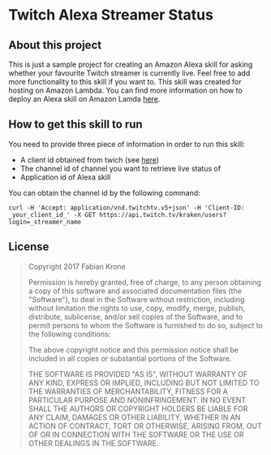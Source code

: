 # Twitch Alexa Streamer Status
## About this project
This is just a sample project for creating an Amazon Alexa skill for asking whether your favourite Twitch streamer is currently live. Feel free to add more functionality to this skill if you want to. This skill was created for hosting on Amazon Lambda. You can find more information on how to deploy an Alexa skill on Amazon Lamda [here](https://developer.amazon.com/public/solutions/alexa/alexa-skills-kit/docs/deploying-a-sample-skill-to-aws-lambda).

## How to get this skill to run
You need to provide three piece of information in order to run this skill:

* A client id obtained from twich (see [here](https://blog.twitch.tv/client-id-required-for-kraken-api-calls-afbb8e95f843))
* The channel id of channel you want to retrieve live status of
* Application id of Alexa skill

You can obtain the channel id by the following command:
```
curl -H 'Accept: application/vnd.twitchtv.v5+json' -H 'Client-ID: _your_client_id_' -X GET https://api.twitch.tv/kraken/users?login=_streamer_name
```

## License
>Copyright 2017 Fabian Krone
>
>Permission is hereby granted, free of charge, to any person obtaining a copy of this software and associated documentation files (the "Software"), to deal in the Software without restriction, including without limitation the rights to use, copy, modify, merge, publish, distribute, sublicense, and/or sell copies of the Software, and to permit persons to whom the Software is furnished to do so, subject to the following conditions:
>
>The above copyright notice and this permission notice shall be included in all copies or substantial portions of the Software.
>
>THE SOFTWARE IS PROVIDED "AS IS", WITHOUT WARRANTY OF ANY KIND, EXPRESS OR IMPLIED, INCLUDING BUT NOT LIMITED TO THE WARRANTIES OF MERCHANTABILITY, FITNESS FOR A PARTICULAR PURPOSE AND NONINFRINGEMENT. IN NO EVENT SHALL THE AUTHORS OR COPYRIGHT HOLDERS BE LIABLE FOR ANY CLAIM, DAMAGES OR OTHER LIABILITY, WHETHER IN AN ACTION OF CONTRACT, TORT OR OTHERWISE, ARISING FROM, OUT OF OR IN CONNECTION WITH THE SOFTWARE OR THE USE OR OTHER DEALINGS IN THE SOFTWARE.